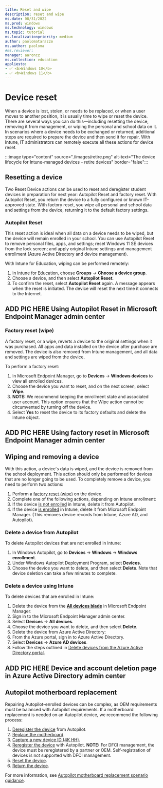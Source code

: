 ```yaml
---
title: Reset and wipe
description: reset and wipe
ms.date: 08/31/2022
ms.prod: windows
ms.technology: windows
ms.topic: tutorial
ms.localizationpriority: medium
author: paolomatarazzo
ms.author: paoloma
#ms.reviewer: 
manager: aaroncz
ms.collection: education
appliesto:
- ✅ <b>Windows 10</b>
- ✅ <b>Windows 11</b>
---
```


# Device reset

When a device is lost, stolen, or needs to be replaced, or when a user moves to another position, it is usually time to wipe or reset the device. There are several ways you can do this—including resetting the device, removing it from management, or wiping the personal and school data on it. In scenarios where a device needs to be exchanged or returned, additional steps are required to prepare the device and then send it for repair. With Intune, IT administrators can remotely execute all these actions for device reset.


:::image type="content" source="./images/retire.png" alt-text="The device lifecycle for Intune-managed devices - retire devices" border="false":::

## Resetting a device

Two Reset Device actions can be used to reset and deregister student devices in preparation for next year: Autopilot Reset and factory reset. With Autopilot Reset, you return the device to a fully configured or known IT-approved state. With factory reset, you wipe all personal and school data and settings from the device, returning it to the default factory settings. 

### Autopilot Reset

This reset action is ideal when all data on a device needs to be wiped, but the device will remain enrolled in your school. You can use Autopilot Reset to remove personal files, apps, and settings; reset Windows 11 SE devices from the lock screen; and apply original Intune settings and management enrollment (Azure Active Directory and device management). 

With Intune for Education, wiping can be performed remotely: 

1. In Intune for Education, choose **Groups** → **Choose a device group**.
1. Choose a device, and then select **Autopilot Reset**. 
1. To confirm the reset, select **Autopilot Reset** again. A message appears when the reset is initiated. The device will reset the next time it connects to the Internet. 

## ADD PIC HERE Using Autopilot Reset in Microsoft Endpoint Manager admin center

### Factory reset (wipe)

A factory reset, or a wipe, reverts a device to the original settings when it was purchased. All apps and data installed on the device after purchase are removed. The device is also removed from Intune management, and all data and settings are wiped from the device.

To perform a factory reset: 

1. In Microsoft Endpoint Manager, go to **Devices** → **Windows devices** to view all enrolled devices.
1. Choose the device you want to reset, and on the next screen, select **Wipe**.
1. **NOTE:** We recommend keeping the enrollment state and associated user account. This option ensures that the Wipe action cannot be circumvented by turning off the device.
1. Select **Yes** to reset the device to its factory defaults and delete the Intune object.

## ADD PIC HERE Using factory reset in Microsoft Endpoint Manager admin center

## Wiping and removing a device

With this action, a device's data is wiped, and the device is removed from the school deployment. This action should only be performed for devices that are no longer going to be used. To completely remove a device, you need to perform two actions: 

1. Perform a [factory reset (wipe)](#) on the device.
1. Complete one of the following actions, depending on Intune enrollment:
1. If the device [is not enrolled](#) in Intune, delete it from Autopilot. 
1. If the device [is enrolled](#) in Intune, delete it from Microsoft Endpoint Manager. (This removes device records from Intune, Azure AD, and Autopilot).  

### Delete a device from Autopilot

To delete Autopilot devices that are not enrolled in Intune:

1. In Windows Autopilot, go to **Devices** → **Windows** → **Windows enrollment**.
1. Under Windows Autopilot Deployment Program, select **Devices**. 
1. Choose the device you want to delete, and then select **Delete**. Note that device deletion can take a few minutes to complete.

### Delete a device using Intune

To delete devices that are enrolled in Intune:

1. Delete the device from the [**All devices blade**](https://github.com/MicrosoftDocs/IntuneDocs/blob/main/intune/remote-actions/devices-wipe.md) in Microsoft Endpoint Manager: 
1. Sign in to the Microsoft Endpoint Manager admin center.
1. Select **Devices** → **All devices**. 
1. Choose the device you want to delete, and then select **Delete**.
1. Delete the device from Azure Active Directory: 
1. From the Azure portal, sign in to Azure Active Directory.
1. Select **Devices** → **Azure AD devices**. 
1. Follow the steps outlined in [Delete devices from the Azure Active Directory portal](/mem/intune/remote-actions/devices-wipe).

## ADD PIC HERE Device and account deletion page in Azure Active Directory admin center


## Autopilot motherboard replacement

Repairing Autopilot-enrolled devices can be complex, as OEM requirements must be balanced with Autopilot requirements. If a motherboard replacement is needed on an Autopilot device, we recommend the following process:

1. [Deregister the device](/mem/autopilot/autopilot-mbr) from Autopilot.
1. [Replace the motherboard](/mem/autopilot/autopilot-mbr).
1. [Capture a new device ID (4K HH)](/mem/autopilot/autopilot-mbr).
1. [Reregister the device](/mem/autopilot/autopilot-mbr) with Autopilot. **NOTE:** For DFCI management, the device must be reregistered by a partner or OEM. Self-registration of devices is not supported with DFCI management.
1. [Reset the device](/mem/autopilot/autopilot-mbr).
1. [Return the device](/mem/autopilot/autopilot-mbr).

For more information, see [Autopilot motherboard replacement scenario guidance](/mem/autopilot/autopilot-mbr).
